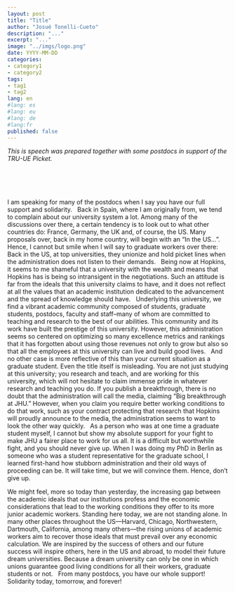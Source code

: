 ```yaml
---
layout: post
title: "Title"
author: "Josué Tonelli-Cueto"
description: "..."
excerpt: "..."
image: "../imgs/logo.png"
date: YYYY-MM-DD
categories:
- category1
- category2
tags:
- tag1
- tag2
lang: en
#lang: es
#lang: eu
#lang: de
#lang:fr
published: false
---
```


<div class="jumbotron abstract" style="font-style: italic;">
This is speech was prepared together with some postdocs in support of the TRU-UE Picket.
</div>
<br/>
<br/>
<br/>
<br/>

I am speaking for many of the postdocs when I say you have our full support and solidarity.
 
Back in Spain, where I am originally from, we tend to complain about our university system a lot. Among many of the discussions over there, a certain tendency is to look out to what other countries do: France, Germany, the UK and, of course, the US. Many proposals over, back in my home country, will begin with an “In the US…”. Hence, I cannot but smile when I will say to graduate workers over there: Back in the US, at top universities, they unionize and hold picket lines when the administration does not listen to their demands.
 
Being now at Hopkins, it seems to me shameful that a university with the wealth and means that Hopkins has is being so intransigent in the negotiations. Such an attitude is far from the ideals that this university claims to have, and it does not reflect at all the values that an academic institution dedicated to the advancement and the spread of knowledge should have.
 
Underlying this university, we find a vibrant academic community composed of students, graduate students, postdocs, faculty and staff–many of whom are committed to teaching and research to the best of our abilities. This community and its work have built the prestige of this university. However, this administration seems so centered on optimizing so many excellence metrics and rankings that it has forgotten about using those revenues not only to grow but also so that all the employees at this university can live and build good lives.
 
And no other case is more reflective of this than your current situation as a graduate student. Even the title itself is misleading. You are not just studying at this university; you research and teach, and are working for this university, which will not hesitate to claim immense pride in whatever research and teaching you do. If you publish a breakthrough, there is no doubt that the administration will call the media, claiming “Big breakthrough at JHU.” However, when you claim you require better working conditions to do that work, such as your contract protecting that research that Hopkins will proudly announce to the media, the administration seems to want to look the other way quickly.
 
As a person who was at one time a graduate student myself, I cannot but show my absolute support for your fight to make JHU a fairer place to work for us all. It is a difficult but worthwhile fight, and you should never give up. When I was doing my PhD in Berlin as someone who was a student representative for the graduate school, I learned first-hand how stubborn administration and their old ways of proceeding can be. It will take time, but we will convince them. Hence, don’t give up.

We might feel, more so today than yesterday, the increasing gap between the academic ideals that our institutions profess and the economic considerations that lead to the working conditions they offer to its more junior academic workers. Standing here today, we are not standing alone. In many other places throughout the US—Harvard, Chicago, Northwestern, Dartmouth, California, among many others—the rising unions of academic workers aim to recover those ideals that must prevail over any economic calculation. We are inspired by the success of others and our future success will inspire others, here in the US and abroad, to model their future dream universities. Because a dream university can only be one in which unions guarantee good living conditions for all their workers, graduate students or not.
 
From many postdocs, you have our whole support! Solidarity today, tomorrow, and forever!
